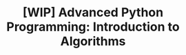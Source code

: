 ---
layout: course_detail
title: "[WIP] Advanced Python Programming: Introduction to Algorithms"
topIntroText: "This course is designed for students who have a solid foundation in Python programming, focused on introducing students to algorithms, which are essential tools for solving complex problems in computer science and beyond. The course is highly interactive, with hands-on coding exercises and projects that allow students to apply what they have learned. By the end of the course, students will have a deep understanding of algorithms and how they can be used to solve real-world problems."
bgImageUrl: "img/updated/L3/python-adv/python-adv-bg-v2.png"
aboutLevel: "L3 Intermediate Programming"
aboutCategoryTitle: "Course Category"
aboutCategory: "Advanced Programming"
aboutGradeLevelTitle: "Grade Level"
aboutGradeLevel: "7 - 12"
aboutSkillLevelTitle: "Skill Level"
aboutSkillLevel: "Intermediate - Advanced"
aboutRatioTitle: "Student to Instructor Ratio"
aboutRatio: "4 : 1"
aboutText: "From data analysis and visualization to machine learning and artificial intelligence, this program covers a diverse set of topics that are essential for anyone seeking to become a competent Python developer. Students will gain a deep understanding of the practical applications of Python across a wide range of domains and industries. Overall, this course is a unique opportunity for students to not just learn how to write Python code, but to become adept at applying it in meaningful and impactful ways."
priceschedule:
  monthlyPrice: ""
  classPrice: ""
  classPerMonth: ""
  scheduleDescription: "A general schedule description detailing available booking hours for the specific course will be placed here. This is currently filler text, please ignore."
promotion1: 
  enabled: "true"
  title: "Enter The World Of Coding"
  text: "You are going to learn the real programming — the same type of programming Google engineers are doing. With Python, you can accomplish any challenging tasks by writing the code."
  imageUrl: "img/updated/L3/python-adv/python-adv-bg-v2.png"
promotion2: 
  enabled: "true"
  title: "From The Basic To The Practical"
  text: "You will start with learning the fundamental concepts of Python and the basic language contructs. However, we will lead you to the practical and exciting side of Python quickly and let you make real world applications on machine learning, game development and web servers."
  imageUrl: "img/updated/L3/python-adv/python-adv-1.png"
promotion3: 
  enabled: "false"
  title: "Machine Learning With Python"
  text: "Have you ever wondered how the engineers built the self-driving cars and the Go master to beat the top human players? The answer is machine learning. With Python, you can build your own machine learning algorithm to make your computer smart!"
  imageUrl: "img/updated/"
promotion4: 
  enabled: "false"
  title: "Game Development With Python"
  text: "Playing games is fun, but building games by yourself is even more exciting. You will learn how to make games using Python and PyGame. Bring your game ideas to our camp!"
  imageUrl: "img/updated/"
promotion5: 
  enabled: "true"
  title: "Web Server Programming with Python"
  text: "To make your program more powerful, you need to turn it into a server program, so that people from all over the world can access it through the Internet. This is another core skill you will learn from the Python programming camp."
  imageUrl: "img/updated/L3/python-adv/python-adv-4.png"
curriculum: 
  enabled: "false"
goals: 
- text: "Learning & applying fundamentals of Python."
- text: "Basic knowledge and experience on machine learning."
- text: "Game development skills using Python and PyGame."
- text: "Knowledge on web server programming."
- text: "Utilizing creativity and hands-on problem-solving skills."
- text: "Preparation for seminars, science fairs, entrepreneurship opporunities, etc."
highlights: 
- text: "Making programming fun is our top priority when designing all our course content."
- text: "Gain real experiences relating to the industry and participate in research/development."
- text: "Get your question answered in class and participate in healthy competitions with your classmates."
- text: "Learn by doing is the key for all Computer Science studies. All the assignments and projects are design for the goals of the course."
- text: "We focus on pushing our students' imagination and creativity while they learn how to program."
- text: "Programming is just the first step. Building projects and attending science fairs/seminars will help students get into top unversities and jobs."
---